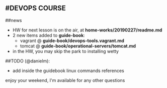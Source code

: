 #DEVOPS COURSE
---
##news
- HW for next lesson is on the air, at **home-works/20190227/readme.md**
- 2 new items added to **guide-book**:
    - vagrant @ **guide-book/devops-tools.vagrant.md**
    - tomcat @ **guide-book/operational-servers/tomcat.md**
- in the HW, you may skip the park to installing wetty 

##TODO (@danielm):
- add inside the guidebook linux commands references

enjoy your weekend,
I'm available for any other questions 